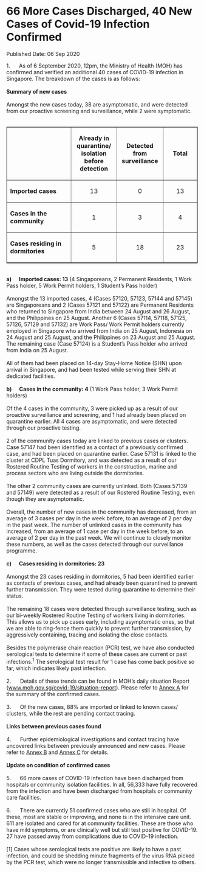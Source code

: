 <html>
    <meta http-equiv="Content-Type" content="text/html; charset=utf-8"/>
    <meta charset="utf-8"/>
    <title>66 More Cases Discharged, 40 New Cases of Covid-19 Infection Confirmed</title>
    <body><h1>66 More Cases Discharged, 40 New Cases of Covid-19 Infection Confirmed</h1>
    <p>Published Date: 06 Sep 2020</p> 1.&nbsp; &nbsp; &nbsp; As of 6 September 2020, 12pm, the Ministry of Health (MOH) has confirmed and verified an additional 40 cases of COVID-19 infection in Singapore. The breakdown of the cases is as follows:<br><br><strong>Summary of new cases</strong><br><br>Amongst the new cases today, 38 are asymptomatic, and were detected from our proactive screening and surveillance, while 2 were symptomatic.<br><br><table border="1" cellspacing="0" cellpadding="0"> <tbody><tr> <td width="241" valign="top"> <p>&nbsp;</p> </td> <td width="120"> <p align="center"><strong>Already in quarantine/ isolation before detection </strong></p> </td> <td width="120"> <p align="center"><strong>Detected from surveillance </strong></p> </td> <td width="120"> <p align="center"><strong>Total</strong></p> </td> </tr> <tr> <td width="241" valign="top"> <p><strong>Imported cases</strong></p> </td> <td width="120"> <p align="center">13</p> </td> <td width="120"> <p align="center">0</p> </td> <td width="120"> <p align="center">13</p> </td> </tr> <tr> <td width="241" valign="top"> <p><strong>Cases in the community </strong></p> </td> <td width="120"> <p align="center">1</p> </td> <td width="120"> <p align="center">3</p> </td> <td width="120"> <p align="center">4</p> </td> </tr> <tr> <td width="241" valign="top"> <p><strong>Cases residing in dormitories </strong></p> </td> <td width="120"> <p align="center">5</p> </td> <td width="120"> <p align="center">18</p> </td> <td width="120"> <p align="center">23</p> </td> </tr> </tbody></table><br><strong>a)&nbsp;&nbsp;&nbsp;&nbsp;&nbsp; Imported cases: 13</strong> (4 Singaporeans, 2 Permanent Residents, 1 Work Pass holder, 5 Work Permit holders, 1 Student’s Pass holder)<br><br>Amongst the 13 imported cases, 4 (Cases 57120, 57123, 57144 and 57145) are Singaporeans and 2 (Cases 57121 and 57122) are Permanent Residents who returned to Singapore from India between 24 August and 26 August, and the Philippines on 25 August. Another 6 (Cases 57114, 57118, 57125, 57126, 57129 and 57132) are Work Pass/ Work Permit holders currently employed in Singapore who arrived from India on 25 August, Indonesia on 24 August and 25 August, and the Philippines on 23 August and 25 August. The remaining case (Case 57124) is a Student’s Pass holder who arrived from India on 25 August.<br><br>All of them had been placed on 14-day Stay-Home Notice (SHN) upon arrival in Singapore, and had been tested while serving their SHN at dedicated facilities.<br><br><strong>b)&nbsp;&nbsp;&nbsp;&nbsp;&nbsp; Cases in the community: 4</strong> (1 Work Pass holder, 3 Work Permit holders)<br><br>Of the 4 cases in the community, 3 were picked up as a result of our proactive surveillance and screening, and 1 had already been placed on quarantine earlier. All 4 cases are asymptomatic, and were detected through our proactive testing.<br><br>2 of the community cases today are linked to previous cases or clusters. Case 57147 had been identified as a contact of a previously confirmed case, and had been placed on quarantine earlier. Case 57131 is linked to the cluster at CDPL Tuas Dormitory, and was detected as a result of our Rostered Routine Testing of workers in the construction, marine and process sectors who are living outside the dormitories.<br><br>The other 2 community cases are currently unlinked. Both (Cases 57139 and 57149) were detected as a result of our Rostered Routine Testing, even though they are asymptomatic.<br><br>Overall, the number of new cases in the community has decreased, from an average of 3 cases per day in the week before, to an average of 2 per day in the past week. The number of unlinked cases in the community has increased, from an average of 1 case per day in the week before, to an average of 2 per day in the past week. We will continue to closely monitor these numbers, as well as the cases detected through our surveillance programme.<br><br><strong>c)&nbsp;&nbsp;&nbsp;&nbsp;&nbsp; Cases residing in dormitories: 23</strong><br><br>Amongst the 23 cases residing in dormitories, 5 had been identified earlier as contacts of previous cases, and had already been quarantined to prevent further transmission. They were tested during quarantine to determine their status.&nbsp;<br><br>The remaining 18 cases were detected through surveillance testing, such as our bi-weekly Rostered Routine Testing of workers living in dormitories. This allows us to pick up cases early, including asymptomatic ones, so that we are able to ring-fence them quickly to prevent further transmission, by aggressively containing, tracing and isolating the close contacts.<br><br>Besides the polymerase chain reaction (PCR) test, we have also conducted serological tests to determine if some of these cases are current or past infections.<sup>1</sup> The serological test result for 1 case has come back positive so far, which indicates likely past infection.<br><br>2.&nbsp;&nbsp;&nbsp;&nbsp;&nbsp; Details of these trends can be found in MOH’s daily situation Report (<a href="http://www.moh.gov.sg/covid-19/situation-report" title="" class="" target="">www.moh.gov.sg/covid-19/situation-report</a>). Please refer to <a href="/docs/librariesprovider5/pressroom/press-releases/annex-a---6-sep-2020.pdf?sfvrsn=cd1827b4_2" title="Annex A">Annex A</a>&nbsp;for the summary of the confirmed cases.<br><br>3.&nbsp;&nbsp;&nbsp;&nbsp;&nbsp; Of the new cases, 88% are imported or linked to known cases/ clusters, while the rest are pending contact tracing.<br><br><strong>Links between previous cases found</strong><br><br>4.&nbsp;&nbsp;&nbsp;&nbsp;&nbsp; Further epidemiological investigations and contact tracing have uncovered links between previously announced and new cases. Please refer to <a href="/docs/librariesprovider5/pressroom/press-releases/annex-b---6-sep-2020.pdf?sfvrsn=3abbb63_2" title="Annex B">Annex B</a>&nbsp;and <a href="/docs/librariesprovider5/pressroom/press-releases/annex-c---6-sep-2020.pdf?sfvrsn=d9e0e35f_2" title="Annex C">Annex C</a>&nbsp;for details.<br><br><strong>Update on condition of confirmed cases</strong><br><br>5.&nbsp;&nbsp;&nbsp;&nbsp;&nbsp; 66 more cases of COVID-19 infection have been discharged from hospitals or community isolation facilities. In all, 56,333 have fully recovered from the infection and have been discharged from hospitals or community care facilities.<br><br>6.&nbsp;&nbsp;&nbsp;&nbsp;&nbsp; There are currently 51 confirmed cases who are still in hospital. Of these, most are stable or improving, and none is in the intensive care unit. 611 are isolated and cared for at community facilities. These are those who have mild symptoms, or are clinically well but still test positive for COVID-19. 27 have passed away from complications due to COVID-19 infection.<br><br>[1] Cases whose serological tests are positive are likely to have a past infection, and could be shedding minute fragments of the virus RNA picked by the PCR test, which were no longer transmissible and infective to others.</body>
</html>